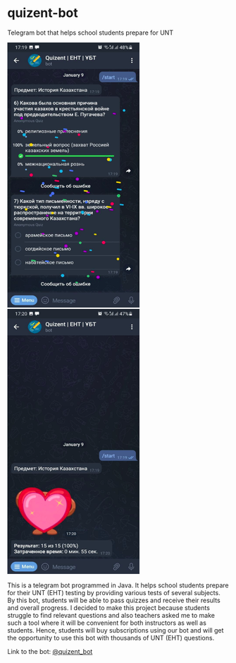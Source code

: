 # quizent-bot
Telegram bot that helps school students prepare for UNT

<p>
<img src="https://github.com/meirbnb/quizent-bot/blob/main/screenshots/Image5.png" data-canonical-src="https://github.com/meirbnb/quizent-bot/blob/main/screenshots/Image5.png" width = "300" height = "600"/>
<img src="https://github.com/meirbnb/quizent-bot/blob/main/screenshots/Image6.png" data-canonical-src="https://github.com/meirbnb/quizent-bot/blob/main/screenshots/Image6.png" width = "300" height = "600"/>
</p>

This is a telegram bot programmed in Java. It helps school
students prepare for their UNT (EHT) testing by providing various tests of several subjects. By this
bot, students will be able to pass quizzes and receive their results and overall progress. I decided
to make this project because students struggle to find relevant questions and also teachers asked me
to make such a tool where it will be convenient for both instructors as well as students. Hence, students 
will buy subscriptions using our bot and will get the opportunity to use this bot with thousands of UNT (EHT) questions.

Link to the bot: [@quizent_bot](https://t.me/quizent_bot)
